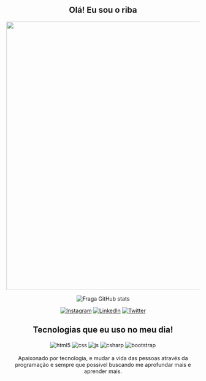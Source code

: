 
<div align="center" > 
  
  ## Olá! Eu sou o riba 
  
  <div >
    <img src="https://desblogada.files.wordpress.com/2021/05/kaka-cordovil-java-developer-2.gif"width="700px">  
  </div>
  
![Fraga GitHub stats](https://github-readme-stats.vercel.app/api?username=Ricriba&show_icons=true&theme=dracula&count_private=true)   

[![Instagram](https://img.shields.io/badge/Instagram-E4405F?style=for-the-badge&logo=instagram&logoColor=white)](https://instagram.com/riba_sk8)
[![LinkedIn](https://img.shields.io/badge/LinkedIn-0077B5?style=for-the-badge&logo=linkedin&logoColor=white)](https://www.linkedin.com/in/richard-gabriel-1b04a7291)
[![Twitter](https://img.shields.io/badge/Twitter-1DA1F2?style=for-the-badge&logo=twitter&logoColor=white)](https://twitter.com/@RichardEstelai)


## Tecnologias que eu uso no meu dia!

<div style="display: inline_block",>
  <img align="center" alt="html5" src="https://img.shields.io/badge/HTML5-E34F26?style=for-the-badge&logo=html5&logoColor=white" />
  <img align="center" alt="css" src="https://img.shields.io/badge/CSS3-1572B6?style=for-the-badge&logo=css3&logoColor=white" />
  <img align="center" alt="js" src="https://img.shields.io/badge/JavaScript-F7DF1E?style=for-the-badge&logo=javascript&logoColor=black" />
  <img align="center" alt="csharp" src="https://img.shields.io/badge/C%23-239120?style=for-the-badge&logo=csharp&logoColor=white" />
  <img align="center" alt="bootstrap" src="https://img.shields.io/badge/Bootstrap-563D7C?style=for-the-badge&logo=bootstrap&logoColor=white" />
</div><br/>
Apaixonado por tecnologia, e mudar a vida das pessoas através da programação e sempre que possivel buscando me aprofundar mais e aprender mais.

